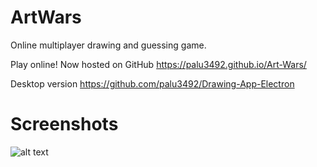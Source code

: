 # ArtWars
Online multiplayer drawing and guessing game.

Play online! Now hosted on GitHub https://palu3492.github.io/Art-Wars/

Desktop version https://github.com/palu3492/Drawing-App-Electron

# Screenshots
![alt text](https://raw.githubusercontent.com/palu3492/Art-Wars/master/images/screenshot1.png)
